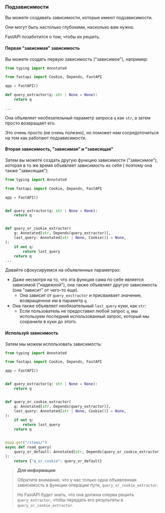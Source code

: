 <h3>Подзависимости</h3>

Вы можете создавать зависимости, которые имеют подзависимости.

Они могут быть настолько глубокими, насколько вам нужно.

FastAPI позаботится о том, чтобы их решить.

<h4>Первая "зависимая" зависимость</h4>

Вы можете создать первую зависимость ("зависимое"), например:

```python
from typing import Annotated

from fastapi import Cookie, Depends, FastAPI

app = FastAPI()

def query_extractor(q: str | None = None):
    return q

...
```

Она объявляет необязательный параметр запроса `q` как `str`, а затем просто возвращает его.

Это очень просто (не очень полезно), но поможет нам сосредоточиться на том как работают подзависимости.

<h4>Вторая зависимость, "зависимая" и "зависящая"</h4>

Затем вы можете создать другую функцию зависимости ("зависимое"), которая в то же время объявляет зависимость из себя (
поэтому она также "зависящая"):

```python
from typing import Annotated

from fastapi import Cookie, Depends, FastAPI

app = FastAPI()


def query_extractor(q: str | None = None):
    return q


def query_or_cookie_extractor(
    q: Annotated[str, Depends(query_extractor)],
    last_query: Annotated[str | None, Cookie()] = None,
):
    if not q:
        return last_query
    return q
...
```

Давайте сфокусируемся на объявленных параметрах:

* Даже несмотря на то, что эта функция сама по себе является зависимой ("надежной"), она также объявляет другую 
зависимость (она "зависит" от чего-то еще).
  * Она зависит от `query_exctractor` и присваивает значение, возвращенное им в параметр `q`.
* Она также объявляет необязательный  `last_query` куки, как `str`:
  * Если пользователь не предоставил любой запрос `q`, мы используем последний использованный запрос, который мы сохранили
    в куки до этого.

<h4>Используй зависимость</h4>

Затем мы можем использовать зависимость:

```python
from typing import Annotated

from fastapi import Cookie, Depends, FastAPI

app = FastAPI()


def query_extractor(q: str | None = None):
    return q


def query_or_cookie_extractor(
    q: Annotated[str, Depends(query_extractor)],
    last_query: Annotated[str | None, Cookie()] = None,
):
    if not q:
        return last_query
    return q


@app.get("/items/")
async def read_query(
    query_or_default: Annotated[str, Depends(query_or_cookie_extractor)]
):
    return {"q_or_cookie": query_or_default}
```

> **Для информации**
> 
> Обратите внимание, что у нас только одна объявленная зависимость в функции операции пути, `query_or_cookie_extractor`.
> 
> Но FastAPI будет знать, что она должна сперва решить `query_extractor`, чтобы передать его результаты в `query_or_cookie_extractor`.